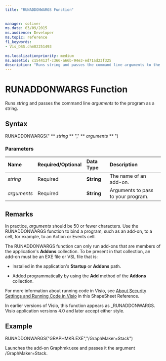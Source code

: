```yaml
---
title: "RUNADDONWARGS Function"
 
 
manager: soliver
ms.date: 03/09/2015
ms.audience: Developer
ms.topic: reference
f1_keywords:
- Vis_DSS.chm82251493
 
ms.localizationpriority: medium
ms.assetid: c154413f-c366-a66b-94e3-ed71ad23f325
description: "Runs string and passes the command line arguments to the program as a string."
---
```


# RUNADDONWARGS Function

Runs  _string_ and passes the command line  _arguments_ to the program as a string. 
  
## Syntax

RUNADDONWARGS(" ** *string* ** "," ** *arguments* ** ") 
  
### Parameters

|**Name**|**Required/Optional**|**Data Type**|**Description**|
|:-----|:-----|:-----|:-----|
| _string_ <br/> |Required  <br/> |**String** <br/> | The name of an add-on.  <br/> |
| _arguments_ <br/> |Required  <br/> |**String** <br/> |Arguments to pass to your program.  <br/> |
   
## Remarks

In practice,  _arguments_ should be 50 or fewer characters. Use the RUNADDONWARGS function to bind a program, such as an add-on, to a cell, for example, to an Action or Events cell. 
  
The RUNADDONWARGS function can only run add-ons that are members of the application's **Addons** collection. To be present in that collection, an add-on must be an EXE file or VSL file that is: 
  
- Installed in the application's **Startup** or **Addons** path. 
    
- Added programmatically by using the **Add** method of the **Addons** collection. 
    
For more information about running code in Visio, see [About Security Settings and Running Code in Visio](about-security-settings-and-running-code-in-visio-shapesheet.md) in this ShapeSheet Reference. 
  
In earlier versions of Visio, this function appears as _RUNADDONWARGS. Visio application versions 4.0 and later accept either style.
  
## Example

RUNADDONWARGS("GRAPHMKR.EXE","/GraphMaker=Stack") 
  
Launches the add-on Graphmkr.exe and passes it the argument /GraphMaker=Stack. 
  


